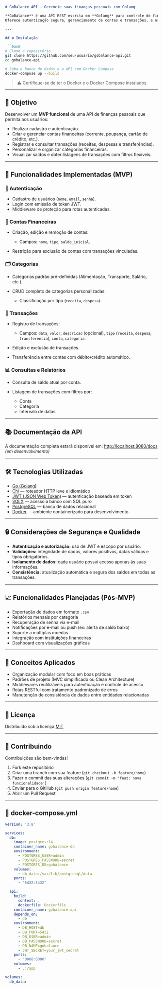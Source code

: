 ````markdown
# GoBalance API - Gerencie suas finanças pessoais com Golang

**GoBalance** é uma API REST escrita em **Golang** para controle de finanças pessoais.  
Oferece autenticação segura, gerenciamento de contas e transações, e organização por categorias, com foco em escalabilidade e boas práticas.

---

## ⚙️ Instalação

```bash
# Clone o repositório
git clone https://github.com/seu-usuario/gobalance-api.git
cd gobalance-api
````

```bash
# Suba o banco de dados e a API com Docker Compose
docker-compose up --build
```

> ⚠️ Certifique-se de ter o Docker e o Docker Compose instalados.

---

## 🚀 Objetivo

Desenvolver um **MVP funcional** de uma API de finanças pessoais que permita aos usuários:

* Realizar cadastro e autenticação.
* Criar e gerenciar contas financeiras (corrente, poupança, cartão de crédito, etc.).
* Registrar e consultar transações (receitas, despesas e transferências).
* Personalizar e organizar categorias financeiras.
* Visualizar saldos e obter listagens de transações com filtros flexíveis.

---

## 📌 Funcionalidades Implementadas (MVP)

### 🔐 Autenticação

* Cadastro de usuários (`nome`, `email`, `senha`).
* Login com emissão de token JWT.
* Middleware de proteção para rotas autenticadas.

### 💼 Contas Financeiras

* Criação, edição e remoção de contas:

  * Campos: `nome`, `tipo`, `saldo_inicial`.
* Restrição para exclusão de contas com transações vinculadas.

### 🗂️ Categorias

* Categorias padrão pré-definidas (Alimentação, Transporte, Salário, etc.).
* CRUD completo de categorias personalizadas:

  * Classificação por tipo (`receita`, `despesa`).

### 💸 Transações

* Registro de transações:

  * Campos: `data`, `valor`, `descricao` (opcional), `tipo` (`receita`, `despesa`, `transferencia`), `conta`, `categoria`.
* Edição e exclusão de transações.
* Transferência entre contas com débito/crédito automático.

### 📊 Consultas e Relatórios

* Consulta de saldo atual por conta.
* Listagem de transações com filtros por:

  * Conta
  * Categoria
  * Intervalo de datas

---

## 📚 Documentação da API

A documentação completa estará disponível em:
[http://localhost:8080/docs](http://localhost:8080/docs) *(em desenvolvimento)*

---

## 🛠️ Tecnologias Utilizadas

* [Go (Golang)](https://golang.org/)
* [Chi](https://github.com/go-chi/chi) — roteador HTTP leve e idiomático
* [JWT (JSON Web Token)](https://jwt.io/) — autenticação baseada em token
* [SQLX](https://github.com/jmoiron/sqlx) — acesso a banco com SQL puro
* [PostgreSQL](https://www.postgresql.org/) — banco de dados relacional
* [Docker](https://www.docker.com/) — ambiente containerizado para desenvolvimento

---

## 🔒 Considerações de Segurança e Qualidade

* **Autenticação e autorização:** uso de JWT e escopo por usuário.
* **Validações:** integridade de dados, valores positivos, datas válidas e tipos obrigatórios.
* **Isolamento de dados:** cada usuário possui acesso apenas às suas informações.
* **Consistência:** atualização automática e segura dos saldos em todas as transações.

---

## 📈 Funcionalidades Planejadas (Pós-MVP)

* Exportação de dados em formato `.csv`
* Relatórios mensais por categoria
* Recuperação de senha via e-mail
* Notificações por e-mail ou push (ex: alerta de saldo baixo)
* Suporte a múltiplas moedas
* Integração com instituições financeiras
* Dashboard com visualizações gráficas

---

## 🧠 Conceitos Aplicados

* Organização modular com foco em boas práticas
* Padrões de projeto (MVC simplificado ou Clean Architecture)
* Middlewares reutilizáveis para autenticação e controle de acesso
* Rotas RESTful com tratamento padronizado de erros
* Manutenção de consistência de dados entre entidades relacionadas

---

## 📄 Licença

Distribuído sob a licença [MIT](LICENSE)

---

## 🤝 Contribuindo

Contribuições são bem-vindas!

1. Fork este repositório
2. Criar uma branch com sua feature (`git checkout -b feature/nome`)
3. Fazer o commit das suas alterações (`git commit -m 'feat: nova funcionalidade'`)
4. Enviar para o GitHub (`git push origin feature/nome`)
5. Abrir um Pull Request

---

## 🐳 docker-compose.yml

```yaml
version: '3.8'

services:
  db:
    image: postgres:14
    container_name: gobalance-db
    environment:
      - POSTGRES_USER=admin
      - POSTGRES_PASSWORD=secret
      - POSTGRES_DB=gobalance
    volumes:
      - db_data:/var/lib/postgresql/data
    ports:
      - "5432:5432"

  api:
    build:
      context: .
      dockerfile: Dockerfile
    container_name: gobalance-api
    depends_on:
      - db
    environment:
      - DB_HOST=db
      - DB_PORT=5432
      - DB_USER=admin
      - DB_PASSWORD=secret
      - DB_NAME=gobalance
      - JWT_SECRET=your_jwt_secret
    ports:
      - "8080:8080"
    volumes:
      - .:/app

volumes:
  db_data:
```

```
```
